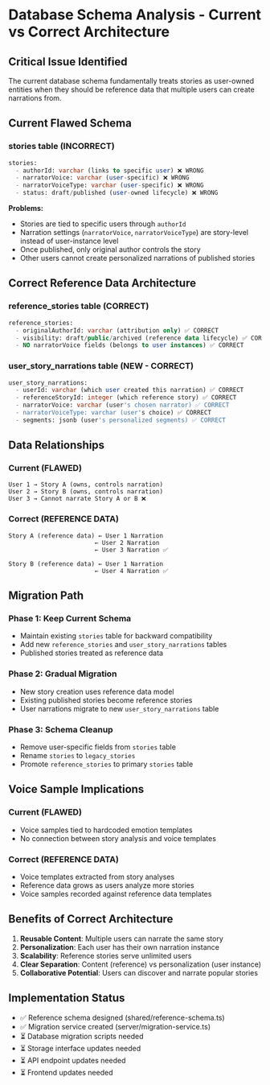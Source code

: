 # Database Schema Analysis - Current vs Correct Architecture

## Critical Issue Identified
The current database schema fundamentally treats stories as user-owned entities when they should be reference data that multiple users can create narrations from.

## Current Flawed Schema

### stories table (INCORRECT)
```sql
stories:
  - authorId: varchar (links to specific user) ❌ WRONG
  - narratorVoice: varchar (user-specific) ❌ WRONG  
  - narratorVoiceType: varchar (user-specific) ❌ WRONG
  - status: draft/published (user-owned lifecycle) ❌ WRONG
```

**Problems:**
- Stories are tied to specific users through `authorId`
- Narration settings (`narratorVoice`, `narratorVoiceType`) are story-level instead of user-instance level
- Once published, only original author controls the story
- Other users cannot create personalized narrations of published stories

## Correct Reference Data Architecture

### reference_stories table (CORRECT)
```sql
reference_stories:
  - originalAuthorId: varchar (attribution only) ✅ CORRECT
  - visibility: draft/public/archived (reference data lifecycle) ✅ CORRECT
  - NO narratorVoice fields (belongs to user instances) ✅ CORRECT
```

### user_story_narrations table (NEW - CORRECT)
```sql
user_story_narrations:
  - userId: varchar (which user created this narration) ✅ CORRECT
  - referenceStoryId: integer (which reference story) ✅ CORRECT
  - narratorVoice: varchar (user's chosen narrator) ✅ CORRECT
  - narratorVoiceType: varchar (user's choice) ✅ CORRECT
  - segments: jsonb (user's personalized segments) ✅ CORRECT
```

## Data Relationships

### Current (FLAWED)
```
User 1 → Story A (owns, controls narration)
User 2 → Story B (owns, controls narration)
User 3 → Cannot narrate Story A or B ❌
```

### Correct (REFERENCE DATA)
```
Story A (reference data) ← User 1 Narration
                        ← User 2 Narration  
                        ← User 3 Narration ✅

Story B (reference data) ← User 1 Narration
                        ← User 4 Narration ✅
```

## Migration Path

### Phase 1: Keep Current Schema
- Maintain existing `stories` table for backward compatibility
- Add new `reference_stories` and `user_story_narrations` tables
- Published stories treated as reference data

### Phase 2: Gradual Migration
- New story creation uses reference data model
- Existing published stories become reference stories
- User narrations migrate to new `user_story_narrations` table

### Phase 3: Schema Cleanup
- Remove user-specific fields from `stories` table
- Rename `stories` to `legacy_stories` 
- Promote `reference_stories` to primary `stories` table

## Voice Sample Implications

### Current (FLAWED)
- Voice samples tied to hardcoded emotion templates
- No connection between story analysis and voice templates

### Correct (REFERENCE DATA)
- Voice templates extracted from story analyses
- Reference data grows as users analyze more stories
- Voice samples recorded against reference data templates

## Benefits of Correct Architecture

1. **Reusable Content**: Multiple users can narrate the same story
2. **Personalization**: Each user has their own narration instance
3. **Scalability**: Reference stories serve unlimited users
4. **Clear Separation**: Content (reference) vs personalization (user instance)
5. **Collaborative Potential**: Users can discover and narrate popular stories

## Implementation Status

- ✅ Reference schema designed (shared/reference-schema.ts)
- ✅ Migration service created (server/migration-service.ts)
- ⏳ Database migration scripts needed
- ⏳ Storage interface updates needed
- ⏳ API endpoint updates needed
- ⏳ Frontend updates needed